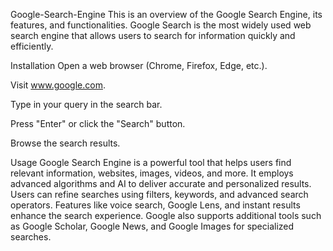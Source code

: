Google-Search-Engine
This is an overview of the Google Search Engine, its features, and functionalities. Google Search is the most widely used web search engine that allows users to search for information quickly and efficiently.

Installation
Open a web browser (Chrome, Firefox, Edge, etc.).

Visit www.google.com.

Type in your query in the search bar.

Press "Enter" or click the "Search" button.

Browse the search results.

Usage
Google Search Engine is a powerful tool that helps users find relevant information, websites, images, videos, and more. It employs advanced algorithms and AI to deliver accurate and personalized results. Users can refine searches using filters, keywords, and advanced search operators. Features like voice search, Google Lens, and instant results enhance the search experience. Google also supports additional tools such as Google Scholar, Google News, and Google Images for specialized searches.
